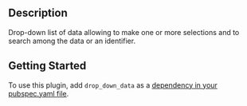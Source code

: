 ## Description

Drop-down list of data allowing to make one or more selections and to search among the data or an identifier.

## Getting Started

To use this plugin, add `drop_down_data` as a [dependency in your pubspec.yaml file](https://flutter.io/platform-plugins/).

